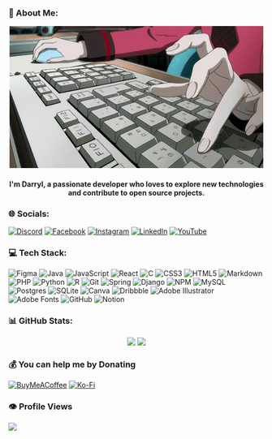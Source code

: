 ### 💫 About Me:
<p align="center">
  <img src="https://github.com/Dadaisuk1/Dadaisuk1/blob/main/media/the%20gif%20animation%20thread.gif" alt="me" />
  <h4 align="center">I'm Darryl, a passionate developer who loves to explore new technologies and contribute to open source projects.</h4>
</p>

### 🌐 Socials:
[![Discord](https://img.shields.io/badge/Discord-%237289DA.svg?logo=discord&logoColor=white)](https://discord.gg/https://discord.gg/Z3dC3SUBya) [![Facebook](https://img.shields.io/badge/Facebook-%231877F2.svg?logo=Facebook&logoColor=white)](https://facebook.com/https://www.facebook.com/dadaisuk1/) [![Instagram](https://img.shields.io/badge/Instagram-%23E4405F.svg?logo=Instagram&logoColor=white)](https://instagram.com/https://www.instagram.com/dadaisuk1/) [![LinkedIn](https://img.shields.io/badge/LinkedIn-%230077B5.svg?logo=linkedin&logoColor=white)](https://linkedin.com/in/https://www.linkedin.com/in/darwin-darryl-jean-largoza-3a5340338/) [![YouTube](https://img.shields.io/badge/YouTube-%23FF0000.svg?logo=YouTube&logoColor=white)](https://youtube.com/@https://www.youtube.com/@MutsarelaCheese) 

### 💻 Tech Stack:
![Figma](https://img.shields.io/badge/figma-%23F24E1E.svg?style=flat-square&logo=figma&logoColor=white) ![Java](https://img.shields.io/badge/java-%23ED8B00.svg?style=flat-square&logo=openjdk&logoColor=white) ![JavaScript](https://img.shields.io/badge/javascript-%23323330.svg?style=flat-square&logo=javascript&logoColor=%23F7DF1E) ![React](https://img.shields.io/badge/react-%2320232a.svg?style=flat-square&logo=react&logoColor=%2361DAFB) ![C](https://img.shields.io/badge/c-%2300599C.svg?style=flat-square&logo=c&logoColor=white) ![CSS3](https://img.shields.io/badge/css3-%231572B6.svg?style=flat-square&logo=css3&logoColor=white) ![HTML5](https://img.shields.io/badge/html5-%23E34F26.svg?style=flat-square&logo=html5&logoColor=white) ![Markdown](https://img.shields.io/badge/markdown-%23000000.svg?style=flat-square&logo=markdown&logoColor=white) ![PHP](https://img.shields.io/badge/php-%23777BB4.svg?style=flat-square&logo=php&logoColor=white) ![Python](https://img.shields.io/badge/python-3670A0?style=flat-square&logo=python&logoColor=ffdd54) ![R](https://img.shields.io/badge/r-%23276DC3.svg?style=flat-square&logo=r&logoColor=white) ![Git](https://img.shields.io/badge/git-%23F05033.svg?style=flat-square&logo=git&logoColor=white) ![Spring](https://img.shields.io/badge/spring-%236DB33F.svg?style=flat-square&logo=spring&logoColor=white) ![Django](https://img.shields.io/badge/django-%23092E20.svg?style=flat-square&logo=django&logoColor=white) ![NPM](https://img.shields.io/badge/NPM-%23CB3837.svg?style=flat-square&logo=npm&logoColor=white) ![MySQL](https://img.shields.io/badge/mysql-4479A1.svg?style=flat-square&logo=mysql&logoColor=white) ![Postgres](https://img.shields.io/badge/postgres-%23316192.svg?style=flat-square&logo=postgresql&logoColor=white) ![SQLite](https://img.shields.io/badge/sqlite-%2307405e.svg?style=flat-square&logo=sqlite&logoColor=white) ![Canva](https://img.shields.io/badge/Canva-%2300C4CC.svg?style=flat-square&logo=Canva&logoColor=white) ![Dribbble](https://img.shields.io/badge/Dribbble-EA4C89?style=flat-square&logo=dribbble&logoColor=white) ![Adobe Illustrator](https://img.shields.io/badge/adobe%20illustrator-%23FF9A00.svg?style=flat-square&logo=adobe%20illustrator&logoColor=white) ![Adobe Fonts](https://img.shields.io/badge/Adobe%20Fonts-000B1D.svg?style=flat-square&logo=Adobe%20Fonts&logoColor=white) ![GitHub](https://img.shields.io/badge/github-%23121011.svg?style=flat-square&logo=github&logoColor=white) ![Notion](https://img.shields.io/badge/Notion-%23000000.svg?style=flat-square&logo=notion&logoColor=white)

### 📊 GitHub Stats:
<div align="center">
<!--  
![](https://github-readme-stats.vercel.app/api?username=Dadaisuk1&theme=aura&hide_border=false&include_all_commits=true&count_private=false)
![](https://nirzak-streak-stats.vercel.app/?user=Dadaisuk1&theme=aura&hide_border=false)
 -->
<img width="460em" src="https://nirzak-streak-stats.vercel.app/?user=Dadaisuk1&theme=aura&hide_border=false" />
<img width="330px" src="https://github-readme-stats.vercel.app/api/top-langs/?username=Dadaisuk1&theme=aura&hide_border=false&include_all_commits=true&count_private=false&layout=compact"/>
</div>

  ### 💰 You can help me by Donating
  [![BuyMeACoffee](https://img.shields.io/badge/Buy%20Me%20a%20Coffee-ffdd00?style=for-the-badge&logo=buy-me-a-coffee&logoColor=black)](https://buymeacoffee.com/dadaisuk1) [![Ko-Fi](https://img.shields.io/badge/Ko--fi-F16061?style=for-the-badge&logo=ko-fi&logoColor=white)](https://ko-fi.com/dadaisuk1) 

  
<!-- Proudly created with GPRM ( https://gprm.itsvg.in ) -->

  ### 👁️ Profile Views
![](https://komarev.com/ghpvc/?username=Dadaisuk1&abbreviated=true)
  
<!-- Proudly created with GPRM ( https://gprm.itsvg.in ) -->
